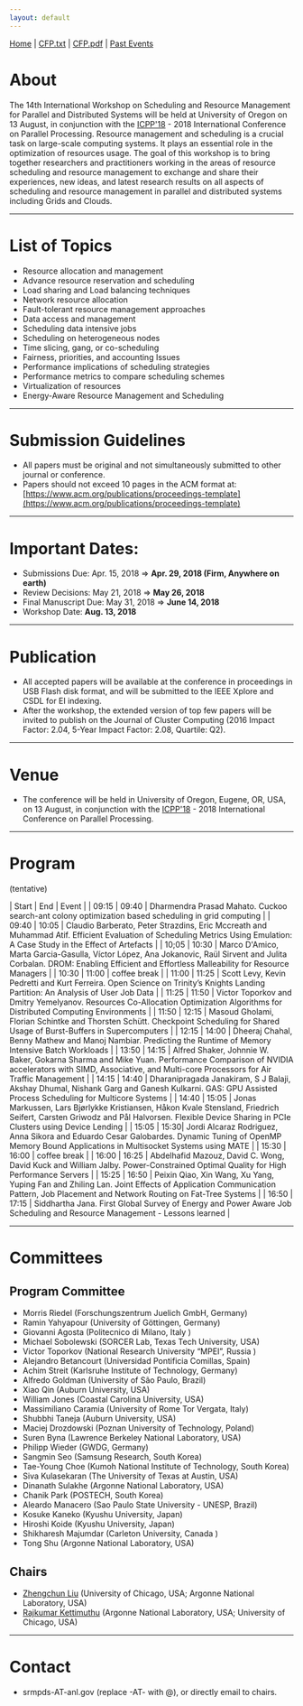 ```yaml
---
layout: default
---
```

[Home](index.html) | <a href="doc/CFP-2018-14th-SRMPDS.txt" target="_blank">CFP.txt</a> | <a href="doc/CFP-2018-14th-SRMPDS.pdf" target="_blank">CFP.pdf</a> | [Past Events](past.html)

# About
The 14th International Workshop on Scheduling and Resource Management for Parallel and Distributed Systems will be held at University of Oregon on 13 August, in conjunction with the [ICPP'18](http://www.icpp-conf.org) - 2018 International Conference on Parallel Processing.
Resource management and scheduling is a crucial task on large-scale computing systems. It plays an essential role in the optimization of resources usage. The goal of this workshop is to bring together researchers and practitioners working in the areas of resource scheduling and resource management to exchange and share their experiences, new ideas, and latest research results on all aspects of scheduling and resource management in parallel and distributed systems including Grids and Clouds.

---
# List of Topics
* Resource allocation and management
* Advance resource reservation and scheduling
* Load sharing and Load balancing techniques
* Network resource allocation
* Fault-tolerant resource management approaches
* Data access and management
* Scheduling data intensive jobs
* Scheduling on heterogeneous nodes
* Time slicing, gang, or co-scheduling
* Fairness, priorities, and accounting Issues
* Performance implications of scheduling strategies
* Performance metrics to compare scheduling schemes
* Virtualization of resources
* Energy-Aware Resource Management and Scheduling

---
# Submission Guidelines
* All papers must be original and not simultaneously submitted to other journal or conference. 
* Papers should not exceed 10 pages in the ACM format at: [https://www.acm.org/publications/proceedings-template](https://www.acm.org/publications/proceedings-template)

---
# Important Dates:
* Submissions Due:        Apr. 15, 2018 => __Apr. 29, 2018 (Firm, Anywhere on earth)__
* Review Decisions:       May 21, 2018 => __May 26, 2018__
* Final Manuscript Due:   May  31, 2018 => __June 14, 2018__
* Workshop Date:          __Aug. 13, 2018__

---
# Publication
* All accepted papers will be available at the conference in proceedings in USB Flash disk format, and will be submitted to the IEEE Xplore and CSDL for EI indexing. 
* After the workshop, the extended version of top few papers will be invited to publish on the Journal of Cluster Computing (2016 Impact Factor: 2.04, 5-Year Impact Factor: 2.08, Quartile: Q2).

---
# Venue
* The conference will be held in University of Oregon, Eugene, OR, USA, on 13 August, in conjunction with the [ICPP'18](http://www.icpp-conf.org) - 2018 International Conference on Parallel Processing.

---
# Program
(tentative)

| Start | End | Event |
| 09:15 | 09:40 | Dharmendra Prasad Mahato. Cuckoo search-ant colony optimization based scheduling in grid computing |
| 09:40 | 10:05 | Claudio Barberato, Peter Strazdins, Eric Mccreath and Muhammad Atif. Efficient Evaluation of Scheduling Metrics Using Emulation: A Case Study in the Effect of Artefacts |
| 10;05 | 10:30 | Marco D'Amico, Marta Garcia-Gasulla, Víctor López, Ana Jokanovic, Raül Sirvent and Julita Corbalan. DROM: Enabling Efficient and Effortless Malleability for Resource Managers |
| 10:30 | 11:00 | coffee break | 
| 11:00 | 11:25 | Scott Levy, Kevin Pedretti and Kurt Ferreira. Open Science on Trinity’s Knights Landing Partition: An Analysis of User Job Data |
| 11:25 | 11:50 | Victor Toporkov and Dmitry Yemelyanov. Resources Co-Allocation Optimization Algorithms for Distributed Computing Environments |
| 11:50 | 12:15 | Masoud Gholami, Florian Schintke and Thorsten Schütt. Checkpoint Scheduling for Shared Usage of Burst-Buffers in Supercomputers |
| 12:15 | 14:00 | Dheeraj Chahal, Benny Mathew and Manoj Nambiar. Predicting the Runtime of Memory Intensive Batch Workloads |
| 13:50 | 14:15 | Alfred Shaker, Johnnie W. Baker, Gokarna Sharma and Mike Yuan. Performance Comparison of NVIDIA accelerators with SIMD, Associative, and Multi-core Processors for Air Traffic Management |
| 14:15 | 14:40 | Dharanipragada Janakiram, S J Balaji, Akshay Dhumal, Nishank Garg and Ganesh Kulkarni. GAS: GPU Assisted Process Scheduling for Multicore Systems |
| 14:40 | 15:05 | Jonas Markussen, Lars Bjørlykke Kristiansen, Håkon Kvale Stensland, Friedrich Seifert, Carsten Griwodz and Pål Halvorsen. Flexible Device Sharing in PCIe Clusters using Device Lending |
| 15:05 | 15:30| Jordi Alcaraz Rodriguez, Anna Sikora and Eduardo Cesar Galobardes. Dynamic Tuning of OpenMP Memory Bound Applications in Multisocket Systems using MATE |
| 15:30 | 16:00 | coffee break | 
| 16:00 | 16:25 | Abdelhafid Mazouz, David C. Wong, David Kuck and William Jalby. Power-Constrained Optimal Quality for High Performance Servers |
| 15:25 | 16:50 | Peixin Qiao, Xin Wang, Xu Yang, Yuping Fan and Zhiling Lan. Joint Effects of Application Communication Pattern, Job Placement and Network Routing on Fat-Tree Systems |
| 16:50 | 17:15 | Siddhartha Jana. First Global Survey of Energy and Power Aware Job Scheduling and Resource Management - Lessons learned |

---
# Committees
## Program Committee
* Morris Riedel (Forschungszentrum Juelich GmbH, Germany)
* Ramin Yahyapour (University of Göttingen, Germany)
* Giovanni Agosta (Politecnico di Milano, Italy )
* Michael Sobolewski (SORCER Lab, Texas Tech University, USA)
* Victor Toporkov (National Research University “MPEI”, Russia )
* Alejandro Betancourt (Universidad Pontificia Comillas, Spain)
* Achim Streit (Karlsruhe Institute of Technology, Germany)
* Alfredo Goldman (University of São Paulo, Brazil)
* Xiao Qin (Auburn University, USA)
* William Jones (Coastal Carolina University, USA)
* Massimiliano Caramia (University of Rome Tor Vergata, Italy)
* Shubbhi Taneja (Auburn University, USA)
* Maciej Drozdowski (Poznan University of Technology, Poland)
* Suren Byna (Lawrence Berkeley National Laboratory, USA)
* Philipp Wieder (GWDG, Germany)
* Sangmin Seo (Samsung Research, South Korea)
* Tae-Young Choe (Kumoh National Institute of Technology, South Korea)
* Siva Kulasekaran (The University of Texas at Austin, USA)
* Dinanath Sulakhe (Argonne National Laboratory, USA)
* Chanik Park (POSTECH, South Korea)
* Aleardo Manacero (Sao Paulo State University - UNESP, Brazil)
* Kosuke Kaneko (Kyushu University, Japan)
* Hiroshi Koide (Kyushu University, Japan)
* Shikharesh Majumdar (Carleton University, Canada )
* Tong Shu (Argonne National Laboratory, USA)

## Chairs
* [Zhengchun Liu](https://lzhengchun.github.io/) (University of Chicago, USA; Argonne National Laboratory, USA)
* [Rajkumar Kettimuthu](http://mcs.anl.gov/~kettimut/) (Argonne National Laboratory, USA; University of Chicago, USA)

---
# Contact
* srmpds-AT-anl.gov (replace -AT- with @), or directly email to chairs. 
